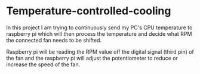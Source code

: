 # Temperature-controlled-cooling

In this project I am trying to continuously send my PC's CPU temperature to raspberry pi which will then process the temperature and decide what RPM the connected fan needs to be shifted.

Raspberry pi will be reading the RPM value off the digital signal (third pin) of the fan and the raspberry pi will adjust the potentiometer to reduce or increase the speed of the fan.

